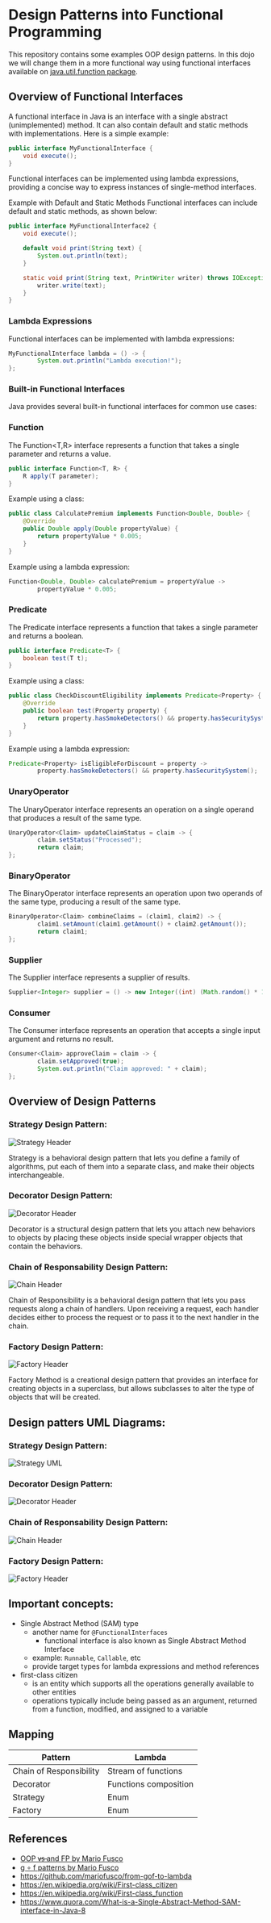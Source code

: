 
#  Design Patterns into Functional Programming

This repository contains some examples OOP design patterns. In this dojo we will change them in a more functional way using functional interfaces available on [java.util.function package](https://docs.oracle.com/javase/8/docs/api/java/util/function/package-summary.html).

## Overview of Functional Interfaces
A functional interface in Java is an interface with a single abstract (unimplemented) method. It can also contain default and static methods with implementations. Here is a simple example:

```java
public interface MyFunctionalInterface {
    void execute();
}
```

Functional interfaces can be implemented using lambda expressions, providing a concise way to express instances of single-method interfaces.

Example with Default and Static Methods
Functional interfaces can include default and static methods, as shown below:

```java
public interface MyFunctionalInterface2 {
    void execute();

    default void print(String text) {
        System.out.println(text);
    }

    static void print(String text, PrintWriter writer) throws IOException {
        writer.write(text);
    }
}
```
### Lambda Expressions 
Functional interfaces can be implemented with lambda expressions:

```java
MyFunctionalInterface lambda = () -> {
        System.out.println("Lambda execution!");
};
```
### Built-in Functional Interfaces
Java provides several built-in functional interfaces for common use cases:

### Function
The Function<T,R> interface represents a function that takes a single parameter and returns a value.

```java
public interface Function<T, R> {
    R apply(T parameter);
}
```
Example using a class:

```java
public class CalculatePremium implements Function<Double, Double> {
    @Override
    public Double apply(Double propertyValue) {
        return propertyValue * 0.005;
    }
}
```
Example using a lambda expression:

```java
Function<Double, Double> calculatePremium = propertyValue -> 
        propertyValue * 0.005;
```
### Predicate
The Predicate<T> interface represents a function that takes a single parameter and returns a boolean.

```java
public interface Predicate<T> {
    boolean test(T t);
}
```

Example using a class:

```java
public class CheckDiscountEligibility implements Predicate<Property> {
    @Override
    public boolean test(Property property) {
        return property.hasSmokeDetectors() && property.hasSecuritySystem();
    }
}
```

Example using a lambda expression:

```java
Predicate<Property> isEligibleForDiscount = property ->
        property.hasSmokeDetectors() && property.hasSecuritySystem();
```

### UnaryOperator
The UnaryOperator<T> interface represents an operation on a single operand that produces a result of the same type.

```java
UnaryOperator<Claim> updateClaimStatus = claim -> {
        claim.setStatus("Processed");
        return claim;
};
```
### BinaryOperator
The BinaryOperator<T> interface represents an operation upon two operands of the same type, producing a result of the same type.

```java
BinaryOperator<Claim> combineClaims = (claim1, claim2) -> {
        claim1.setAmount(claim1.getAmount() + claim2.getAmount());
        return claim1;
};
```

### Supplier
The Supplier<T> interface represents a supplier of results.

```java
Supplier<Integer> supplier = () -> new Integer((int) (Math.random() * 1000D));
```
### Consumer
The Consumer<T> interface represents an operation that accepts a single input argument and returns no result.

```java
Consumer<Claim> approveClaim = claim -> {
        claim.setApproved(true);
        System.out.println("Claim approved: " + claim);
};
```

## Overview of Design Patterns

### Strategy Design Pattern:
![Strategy Header](src/strategy_header.png)

Strategy is a behavioral design pattern that lets you define a family of algorithms, put each of them into a separate class, and make their objects interchangeable.

### Decorator Design Pattern:
![Decorator Header](src/decorator.png)

Decorator is a structural design pattern that lets you attach new behaviors to objects by placing these objects inside special wrapper objects that contain the behaviors.

### Chain of Responsability Design Pattern:
![Chain Header](src/chain-of-responsibility.png)

Chain of Responsibility is a behavioral design pattern that lets you pass requests along a chain of handlers. Upon receiving a request, each handler decides either to process the request or to pass it to the next handler in the chain.

### Factory Design Pattern:
![Factory Header](src/factory-method_header.png)

Factory Method is a creational design pattern that provides an interface for creating objects in a superclass, but allows subclasses to alter the type of objects that will be created.

## Design patters UML Diagrams:

### Strategy Design Pattern:
![Strategy UML](src/strategy_pattern_uml_diagram.jpg)

### Decorator Design Pattern:
![Decorator Header](src/decorator-ice-cream-example-2.png)

### Chain of Responsability Design Pattern:
![Chain Header](src/chain-responsability-diagram.webp)

### Factory Design Pattern:
![Factory Header](src/factory_pattern_uml_diagram.jpg)

## Important concepts:
* Single Abstract Method (SAM) type
    * another name for `@FunctionalInterfaces`
        * functional interface is also known as Single Abstract Method Interface
    * example: `Runnable`, `Callable`, etc
    * provide target types for lambda expressions and method references
* first-class citizen
    * is an entity which supports all the operations generally available to other entities
    * operations typically include being passed as an argument, returned from a function, modified, and
      assigned to a variable

## Mapping
Pattern                 | Lambda
----------------------- | --------------
Chain of Responsibility | Stream of functions
Decorator               | Functions composition
Strategy                | Enum
Factory                 | Enum

## References
* [OOP v̶s̶ and FP by Mario Fusco](https://www.youtube.com/watch?v=p6cZO5V2ehw)
* [g ∘ f patterns by Mario Fusco](https://www.youtube.com/watch?v=Rmer37g9AZM)
* https://github.com/mariofusco/from-gof-to-lambda
* https://en.wikipedia.org/wiki/First-class_citizen
* https://en.wikipedia.org/wiki/First-class_function
* https://www.quora.com/What-is-a-Single-Abstract-Method-SAM-interface-in-Java-8